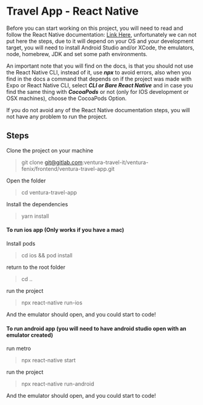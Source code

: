 # Travel App - React Native

Before you can start working on this project, you will need to read and follow the React Native documentation: [Link Here](https://reactnative.dev/docs/environment-setup), unfortunately we can not put here the steps, due to it will depend on your OS and your development target, you will need to install Android Studio and/or XCode, the emulators, node, homebrew, JDK and set some path environments.

An important note that you will find on the docs, is that you should not use the React Native CLI, instead of it, use **_npx_** to avoid errors, also when you find in the docs a command that depends on if the project was made with Expo or React Native CLI, select **_CLI or Bare React Native_** and in case you find the same thing with **_CocoaPods_** or not (only for IOS development or OSX machines), choose the CocoaPods Option.

If you do not avoid any of the React Native documentation steps, you will not have any problem to run the project.

## Steps

Clone the project on your machine

> git clone git@gitlab.com:ventura-travel-it/ventura-fenix/frontend/ventura-travel-app.git

Open the folder

> cd ventura-travel-app

Install the dependencies

> yarn install

#### To run ios app (Only works if you have a mac)

Install pods

> cd ios && pod install

return to the root folder

> cd ..

run the project

> npx react-native run-ios

And the emulator should open, and you could start to code!

#### To run android app (you will need to have android studio open with an emulator created)

run metro

> npx react-native start

run the project

> npx react-native run-android

And the emulator should open, and you could start to code!
